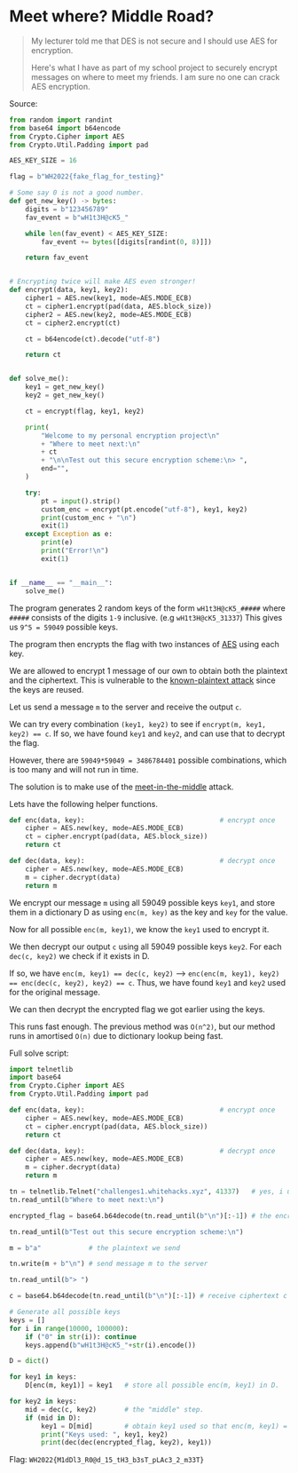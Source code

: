 # Meet where? Middle Road?

> My lecturer told me that DES is not secure and I should use AES for encryption.
>
> Here's what I have as part of my school project to securely encrypt messages on where to meet my friends. I am sure no one can crack AES encryption. 

Source: 
```python
from random import randint
from base64 import b64encode
from Crypto.Cipher import AES
from Crypto.Util.Padding import pad

AES_KEY_SIZE = 16

flag = b"WH2022{fake_flag_for_testing}"

# Some say 0 is not a good number.
def get_new_key() -> bytes:
    digits = b"123456789"
    fav_event = b"wH1t3H@cK5_"

    while len(fav_event) < AES_KEY_SIZE:
        fav_event += bytes([digits[randint(0, 8)]])

    return fav_event


# Encrypting twice will make AES even stronger!
def encrypt(data, key1, key2):
    cipher1 = AES.new(key1, mode=AES.MODE_ECB)
    ct = cipher1.encrypt(pad(data, AES.block_size))
    cipher2 = AES.new(key2, mode=AES.MODE_ECB)
    ct = cipher2.encrypt(ct)

    ct = b64encode(ct).decode("utf-8")

    return ct


def solve_me():
    key1 = get_new_key()
    key2 = get_new_key()

    ct = encrypt(flag, key1, key2)

    print(
        "Welcome to my personal encryption project\n"
        + "Where to meet next:\n"
        + ct
        + "\n\nTest out this secure encryption scheme:\n> ",
        end="",
    )

    try:
        pt = input().strip()
        custom_enc = encrypt(pt.encode("utf-8"), key1, key2)
        print(custom_enc + "\n")
        exit(1)
    except Exception as e:
        print(e)
        print("Error!\n")
        exit(1)


if __name__ == "__main__":
    solve_me()
```

The program generates 2 random keys of the form `wH1t3H@cK5_#####` where `#####` consists of the digits `1-9` inclusive. (e.g `wH1t3H@cK5_31337`)
This gives us `9^5 = 59049` possible keys.

The program then encrypts the flag with two instances of [AES](https://en.wikipedia.org/wiki/Advanced_Encryption_Standard) using each key.

We are allowed to encrypt 1 message of our own to obtain both the plaintext and the ciphertext. This is vulnerable to the [known-plaintext attack](https://en.wikipedia.org/wiki/Known-plaintext_attack) since the keys are reused.

Let us send a message `m` to the server and receive the output `c`.

We can try every combination `(key1, key2)` to see if `encrypt(m, key1, key2) == c`. If so, we have found `key1` and `key2`, and can use that to decrypt the flag.

However, there are `59049*59049 = 3486784401` possible combinations, which is too many and will not run in time.

The solution is to make use of the [meet-in-the-middle](https://en.wikipedia.org/wiki/Meet-in-the-middle_attack) attack. 

Lets have the following helper functions.

```python
def enc(data, key):                                  # encrypt once
    cipher = AES.new(key, mode=AES.MODE_ECB)
    ct = cipher.encrypt(pad(data, AES.block_size))
    return ct

def dec(data, key):                                  # decrypt once
    cipher = AES.new(key, mode=AES.MODE_ECB)
    m = cipher.decrypt(data)
    return m

```

We encrypt our message `m` using all 59049 possible keys `key1`, and store them in a dictionary D as using `enc(m, key)` as the key and `key` for the value. 

Now for all possible `enc(m, key1)`, we know the `key1` used to encrypt it.

We then decrypt our output `c` using all 59049 possible keys `key2`. For each `dec(c, key2)` we check if it exists in D.

If so, we have `enc(m, key1) == dec(c, key2)` --> `enc(enc(m, key1), key2) == enc(dec(c, key2), key2) == c`.
Thus, we have found `key1` and `key2` used for the original message.

We can then decrypt the encrypted flag we got earlier using the keys.

This runs fast enough. The previous method was `O(n^2)`, but our method runs in amortised `O(n)` due to dictionary lookup being fast.

Full solve script:

```python
import telnetlib 
import base64
from Crypto.Cipher import AES
from Crypto.Util.Padding import pad

def enc(data, key):                                  # encrypt once
    cipher = AES.new(key, mode=AES.MODE_ECB)
    ct = cipher.encrypt(pad(data, AES.block_size))
    return ct

def dec(data, key):                                  # decrypt once
    cipher = AES.new(key, mode=AES.MODE_ECB)
    m = cipher.decrypt(data)
    return m

tn = telnetlib.Telnet("challenges1.whitehacks.xyz", 41337)   # yes, i use telnet
tn.read_until(b"Where to meet next:\n")

encrypted_flag = base64.b64decode(tn.read_until(b"\n")[:-1]) # the encrypted flag, base64 decoded

tn.read_until(b"Test out this secure encryption scheme:\n")

m = b"a"            # the plaintext we send

tn.write(m + b"\n") # send message m to the server

tn.read_until(b"> ")

c = base64.b64decode(tn.read_until(b"\n")[:-1]) # receive ciphertext c from server, decode base64

# Generate all possible keys
keys = []
for i in range(10000, 100000):
    if ("0" in str(i)): continue       
    keys.append(b"wH1t3H@cK5_"+str(i).encode())  

D = dict()

for key1 in keys:
    D[enc(m, key1)] = key1   # store all possible enc(m, key1) in D.

for key2 in keys:
    mid = dec(c, key2)       # the "middle" step.
    if (mid in D):
        key1 = D[mid]        # obtain key1 used so that enc(m, key1) = mid
        print("Keys used: ", key1, key2)
        print(dec(dec(encrypted_flag, key2), key1))
```

Flag: `WH2022{M1dDl3_R0@d_15_tH3_b3sT_pLAc3_2_m33T}`
